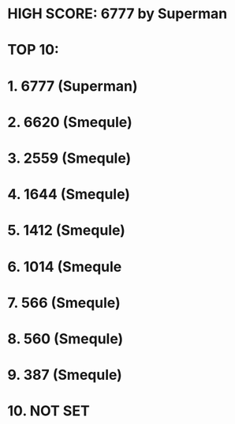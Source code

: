 # HIGH SCORE: 6777 by Superman

# TOP 10:
# 1. 6777 (Superman)
# 2. 6620 (Smequle)
# 3. 2559 (Smequle)
# 4. 1644 (Smequle)
# 5. 1412 (Smequle)
# 6. 1014 (Smequle
# 7. 566 (Smequle)
# 8. 560 (Smequle)
# 9. 387 (Smequle)
# 10. NOT SET

